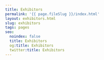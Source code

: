```yaml
---
title: Exhibitors
permalink: '{{ page.fileSlug }}/index.html'
layout: exhibitors.html
slug: exhibitors
tags: pages
seo:
  noindex: false
  title: Exhibitors
  og:title: Exhibitors
  twitter:title: Exhibitors
---
```



